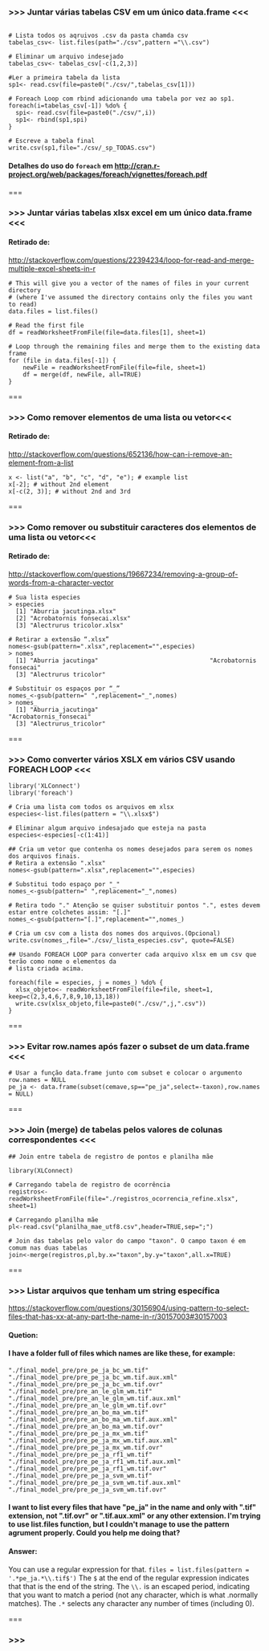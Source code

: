### >>> Juntar várias tabelas CSV em um único data.frame <<<

````{r}

# Lista todos os aqruivos .csv da pasta chamda csv
tabelas_csv<- list.files(path="./csv",pattern ="\\.csv")

# Eliminar um arquivo indesejado
tabelas_csv<- tabelas_csv[-c(1,2,3)]

#Ler a primeira tabela da lista
sp1<- read.csv(file=paste0("./csv/",tabelas_csv[1]))

# Foreach Loop com rbind adicionando uma tabela por vez ao sp1.
foreach(i=tabelas_csv[-1]) %do% {
  spi<- read.csv(file=paste0("./csv/",i))
  sp1<- rbind(sp1,spi)
}

# Escreve a tabela final
write.csv(sp1,file="./csv/_sp_TODAS.csv")
````

#### Detalhes do uso do `foreach` em http://cran.r-project.org/web/packages/foreach/vignettes/foreach.pdf

===

### >>> Juntar várias tabelas xlsx excel em um único data.frame <<<

#### Retirado de:
http://stackoverflow.com/questions/22394234/loop-for-read-and-merge-multiple-excel-sheets-in-r

````{r}
# This will give you a vector of the names of files in your current directory 
# (where I've assumed the directory contains only the files you want to read)
data.files = list.files()

# Read the first file
df = readWorksheetFromFile(file=data.files[1], sheet=1)

# Loop through the remaining files and merge them to the existing data frame
for (file in data.files[-1]) {
    newFile = readWorksheetFromFile(file=file, sheet=1)
    df = merge(df, newFile, all=TRUE)
}
````
===

### >>> Como remover elementos de uma lista ou vetor<<<

#### Retirado de:
http://stackoverflow.com/questions/652136/how-can-i-remove-an-element-from-a-list

````{r}
x <- list("a", "b", "c", "d", "e"); # example list 
x[-2]; # without 2nd element 
x[-c(2, 3)]; # without 2nd and 3rd
````
===

### >>> Como remover ou substituir caracteres dos elementos de uma lista ou vetor<<<

#### Retirado de:
http://stackoverflow.com/questions/19667234/removing-a-group-of-words-from-a-character-vector

````{r}
# Sua lista especies
> especies
  [1] "Aburria jacutinga.xlsx"                              
  [2] "Acrobatornis fonsecai.xlsx"                          
  [3] "Alectrurus tricolor.xlsx" 

# Retirar a extensão “.xlsx”
nomes<-gsub(pattern=".xlsx",replacement="",especies)
> nomes
  [1] "Aburria jacutinga"                               "Acrobatornis fonsecai"                          
  [3] "Alectrurus tricolor"        

# Substituir os espaços por “_”
nomes_<-gsub(pattern=" ",replacement="_",nomes)
> nomes_
  [1] "Aburria_jacutinga"                               "Acrobatornis_fonsecai"                          
  [3] "Alectrurus_tricolor"
````
===

### >>> Como converter vários XSLX em vários CSV usando FOREACH LOOP <<<


````{r}
library('XLConnect')
library('foreach')

# Cria uma lista com todos os arquivos em xlsx
especies<-list.files(pattern = "\\.xlsx$")

# Eliminar algum arquivo indesajado que esteja na pasta
especies<-especies[-c(1:41)]

## Cria um vetor que contenha os nomes desejados para serem os nomes dos arquivos finais.
# Retira a extensão ".xlsx"
nomes<-gsub(pattern=".xlsx",replacement="",especies)

# Substitui todo espaço por "_"
nomes_<-gsub(pattern=" ",replacement="_",nomes)

# Retira todo "." Atenção se quiser substituir pontos ".", estes devem estar entre colchetes assim: "[.]"
nomes_<-gsub(pattern="[.]",replacement="",nomes_) 

# Cria um csv com a lista dos nomes dos arquivos.(Opcional)
write.csv(nomes_,file="./csv/_lista_especies.csv", quote=FALSE)

## Usando FOREACH LOOP para converter cada arquivo xlsx em um csv que terão como nome o elementos da 
# lista criada acima.

foreach(file = especies, j = nomes_) %do% {
  xlsx_objeto<- readWorksheetFromFile(file=file, sheet=1, keep=c(2,3,4,6,7,8,9,10,13,18))
  write.csv(xlsx_objeto,file=paste0("./csv/",j,".csv"))
}
````
===

### >>> Evitar row.names após fazer o subset de um data.frame <<<
````{r}
# Usar a função data.frame junto com subset e colocar o argumento row.names = NULL
pe_ja <- data.frame(subset(cemave,sp=="pe_ja",select=-taxon),row.names = NULL)
````

===

### >>> Join (merge) de tabelas pelos valores de colunas correspondentes <<<

````{r}
## Join entre tabela de registro de pontos e planilha mãe

library(XLConnect)

# Carregando tabela de registro de ocorrência
registros<- readWorksheetFromFile(file="./registros_ocorrencia_refine.xlsx", sheet=1)

# Carregando planilha mãe
pl<-read.csv("planilha_mae_utf8.csv",header=TRUE,sep=";")

# Join das tabelas pelo valor do campo "taxon". O campo taxon é em comum nas duas tabelas
join<-merge(registros,pl,by.x="taxon",by.y="taxon",all.x=TRUE)
````

===

### >>> Listar arquivos que tenham um string específica

https://stackoverflow.com/questions/30156904/using-pattern-to-select-files-that-has-xx-at-any-part-the-name-in-r/30157003#30157003

#### **Quetion**:
#### I have a folder full of files which names are like these, for example:
````{r}
"./final_model_pre/pre_pe_ja_bc_wm.tif" 
"./final_model_pre/pre_pe_ja_bc_wm.tif.aux.xml" 
"./final_model_pre/pre_pe_ja_bc_wm.tif.ovr" 
"./final_model_pre/pre_an_le_glm_wm.tif" 
"./final_model_pre/pre_an_le_glm_wm.tif.aux.xml" 
"./final_model_pre/pre_an_le_glm_wm.tif.ovr" 
"./final_model_pre/pre_an_bo_ma_wm.tif" 
"./final_model_pre/pre_an_bo_ma_wm.tif.aux.xml" 
"./final_model_pre/pre_an_bo_ma_wm.tif.ovr" 
"./final_model_pre/pre_pe_ja_mx_wm.tif" 
"./final_model_pre/pre_pe_ja_mx_wm.tif.aux.xml"
"./final_model_pre/pre_pe_ja_mx_wm.tif.ovr" 
"./final_model_pre/pre_pe_ja_rf1_wm.tif"
"./final_model_pre/pre_pe_ja_rf1_wm.tif.aux.xml"
"./final_model_pre/pre_pe_ja_rf1_wm.tif.ovr" 
"./final_model_pre/pre_pe_ja_svm_wm.tif"
"./final_model_pre/pre_pe_ja_svm_wm.tif.aux.xml"
"./final_model_pre/pre_pe_ja_svm_wm.tif.ovr"
````
#### I want to list every files that have "pe_ja" in the name and only with ".tif" extension, not ".tif.ovr" or ".tif.aux.xml" or any other extension. I'm trying to use list.files function, but I couldn't manage to use the pattern agrument properly. Could you help me doing that? 

#### **Answer:**
You can use a regular expression for that.
`files = list.files(pattern = '.*pe_ja.*\\.tif$')`
The `$` at the end of the regular expression indicates that that is the end of the string. The `\\.` is an escaped period, indicating that you want to match a period (not any character, which is what .normally matches).
The `.*` selects any character any number of times (including 0).

===

### >>>
